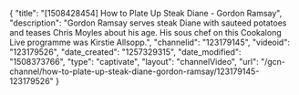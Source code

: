 {
    "title": "[1508428454] How to Plate Up Steak Diane - Gordon Ramsay",
    "description": "Gordon Ramsay serves steak Diane with sauteed potatoes and teases Chris Moyles about his age. His sous chef on this Cookalong Live programme was Kirstie Allsopp.",
    "channelid": "123179145",
    "videoid": "123179526",
    "date_created": "1257329315",
    "date_modified": "1508373766",
    "type": "captivate",
    "layout": "channelVideo",
    "url": "\/gcn-channel\/how-to-plate-up-steak-diane-gordon-ramsay\/123179145-123179526"
}